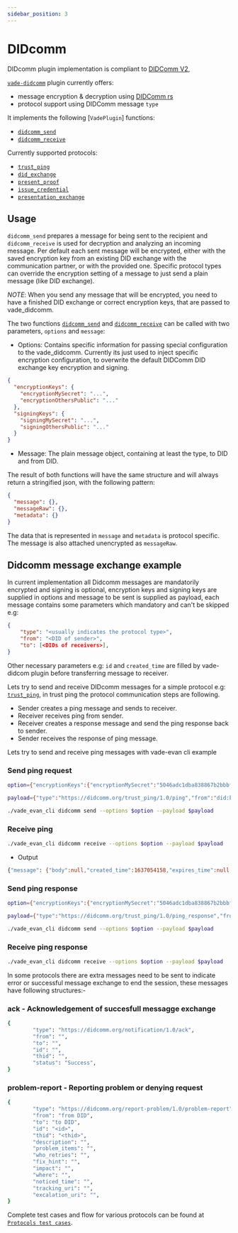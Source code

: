 ```yaml
---
sidebar_position: 3
---
```


# DIDcomm

DIDcomm plugin implementation is compliant to [DIDComm V2](https://identity.foundation/didcomm-messaging/spec/),

[`vade-didcomm`] plugin currently offers:

- message encryption & decryption using [DIDComm rs](https://github.com/decentralized-identity/didcomm-rs)
- protocol support using DIDComm message `type`

It implements the following [`VadePlugin`] functions:

- [`didcomm_send`]
- [`didcomm_receive`]

Currently supported protocols:

- [`trust_ping`]
- [`did_exchange`]
- [`present_proof`]
- [`issue_credential`]
- [`presentation_exchange`]

## Usage

`didcomm_send` prepares a message for being sent to the recipient and `didcomm_receive` is used for decryption and analyzing an incoming message. Per default each sent message will be encrypted, either with the saved encryption key from an existing DID exchange with the communication partner, or with the provided one. Specific protocol types can override the encryption setting of a message to just send a plain message (like DID exchange).

*NOTE*: When you send any message that will be encrypted, you need to have a finished DID exchange or correct encryption keys, that are passed to vade_didcomm.

The two functions [`didcomm_send`] and [`didcomm_receive`] can be called with two parameters, `options` and `message`:

- Options: Contains specific information for passing special configuration to the vade_didcomm. Currently its just used to inject specific encryption configuration, to overwrite the default DIDComm DID exchange key encryption and signing.

```json
{
  "encryptionKeys": {
    "encryptionMySecret": "...",
    "encryptionOthersPublic": "..."
  },
  "signingKeys": {
    "signingMySecret": "...",
    "signingOthersPublic": "..."
  }
}
```

- Message: The plain message object, containing at least the type, to DID and from DID.

The result of both functions will have the same structure and will always return a stringified json, with the following pattern:

```json
{
  "message": {},
  "messageRaw": {},
  "metadata": {}
}
```

The data that is represented in `message` and `metadata` is protocol specific. The message is also attached unencrypted as `messageRaw`.

## Didcomm message exchange example

In current implementation all Didcomm messages are mandatorily encrypted and signing is optional, encryption keys and signing keys are supplied in options and message to be sent is supplied as payload, each message contains some parameters which mandatory and can't be skipped e.g:

```json
{
    "type": "<usually indicates the protocol type>",
    "from": "<DID of sender>",
    "to": [<DIDs of receivers>],
}
```

Other necessary parameters e.g: `id` and `created_time` are filled by vade-didcom plugin before transferring message to receiver. 

Lets try to send and receive DIDcomm messages for a simple protocol e.g: [`trust_ping`], in trust ping the protocol communication steps are following.

- Sender creates a ping message and sends to receiver.
- Receiver receives ping from sender.
- Receiver creates a response message and send the ping response back to sender.
- Sender  receives the response of ping message.

Lets try to send and receive ping messages with vade-evan cli example

### Send ping request

```sh
option={"encryptionKeys":{"encryptionMySecret":"5046adc1dba838867b2bbbfdd0c3423e58b57970b5267a90f57960924a87f156","encryptionOthersPublic":"d92f5eeaa24fd4e66221c770f704a5e2639a476bab82cfec40bd2874abeb481f"},"signingKeys":{"signingMySecret":"0eef2b066f5ceff7305db222f934e4bff8cc93dfdcc366ec6670287d4c71a4a3","signingOthersPublic":"653c161434879919469c6dd43cf1d561d4facf8fdcbd926789d0dc9f260bd33c"},"skipProtocolHandling":false}

payload={"type":"https://didcomm.org/trust_ping/1.0/ping","from":"did:key:z6MkiTBz1ymuepAQ4HEHYSF1H8quG5GLVVQR3djdX3mDooWp","to":["did:key:z6MkjchhfUsD6mmvni8mCdXHw216Xrm9bQe2mBH1P5RDjVJG"],"comment":"Hi"}
```

```sh
./vade_evan_cli didcomm send --options $option --payload $payload
```

### Receive ping

```sh
./vade_evan_cli didcomm receive --options $option --payload $payload
```

- Output

```sh
{"message": {"body":null,"created_time":1637054158,"expires_time":null,"from":"did:key:z6MkiTBz1ymuepAQ4HEHYSF1H8quG5GLVVQR3djdX3mDooWp","id":"5bbb0be3-accb-4dba-bb9f-9122ededb45a","pthid":null,"type":"https://didcomm.org/trust_ping/1.0/ping","thid":null,"to":["did:key:z6MkjchhfUsD6mmvni8mCdXHw216Xrm9bQe2mBH1P5RDjVJG"],"comment":"Hi"},                "messageRaw": {"body":null,"created_time":1637054158,"expires_time":null,"from":"did:key:z6MkiTBz1ymuepAQ4HEHYSF1H8quG5GLVVQR3djdX3mDooWp","id":"5bbb0be3-accb-4dba-bb9f-9122ededb45a","pthid":null,"type":"https://didcomm.org/trust_ping/1.0/ping","thid":null,"to":["did:key:z6MkjchhfUsD6mmvni8mCdXHw216Xrm9bQe2mBH1P5RDjVJG"],"comment":"Hi"},                "metadata": {}}
```

### Send ping response

```sh
option={"encryptionKeys":{"encryptionMySecret":"5046adc1dba838867b2bbbfdd0c3423e58b57970b5267a90f57960924a87f156","encryptionOthersPublic":"d92f5eeaa24fd4e66221c770f704a5e2639a476bab82cfec40bd2874abeb481f"},"signingKeys":{"signingMySecret":"0eef2b066f5ceff7305db222f934e4bff8cc93dfdcc366ec6670287d4c71a4a3","signingOthersPublic":"653c161434879919469c6dd43cf1d561d4facf8fdcbd926789d0dc9f260bd33c"},"skipProtocolHandling":false}

payload={"type":"https://didcomm.org/trust_ping/1.0/ping_response","from":"did:key:z6MkjchhfUsD6mmvni8mCdXHw216Xrm9bQe2mBH1P5RDjVJG","to":["did:key:z6MkiTBz1ymuepAQ4HEHYSF1H8quG5GLVVQR3djdX3mDooWp"],"comment":"hello,there?"}
```

```sh
./vade_evan_cli didcomm send --options $option --payload $payload
```

### Receive ping response

```sh
./vade_evan_cli didcomm receive --options $option --payload $payload
```

In some protocols there are extra messages need to be sent to indicate error or successful message exchange to end the session, these messages have following structures:-

### ack - Acknowledgement of succesfull messagge exchange

```sh
{
        "type": "https://didcomm.org/notification/1.0/ack",
        "from": "",
        "to": "",
        "id": "",
        "thid": "",
        "status": "Success",
}
```
### problem-report -  Reporting problem or denying request

```sh
{
        "type": "https://didcomm.org/report-problem/1.0/problem-report",
        "from": "from DID",
        "to": "to DID",
        "id": "<id>",
        "thid": "<thid>",
        "description": "",
        "problem_items": "",
        "who_retries": "",
        "fix_hint": "",
        "impact": "",
        "where": "",
        "noticed_time": "",
        "tracking_uri": "",
        "excalation_uri": "",
}
```
Complete test cases and flow for various protocols can be found at [`Protocols test cases`].

[`vade-didcomm`]: https://git.slock.it/equs/interop/vade/vade-didcomm
[`didcomm_send`]: https://git.slock.it/equs/interop/vade/vade-didcomm/-/blob/main/src/vade_didcomm.rs#L44
[`didcomm_receive`]: https://git.slock.it/equs/interop/vade/vade-didcomm/-/blob/main/src/vade_didcomm.rs#L121
[`did_exchange`]: https://github.com/hyperledger/aries-rfcs/blob/main/features/0023-did-exchange/README.md
[`trust_ping`]: https://github.com/hyperledger/aries-rfcs/blob/main/features/0048-trust-ping/README.md
[`DID exchange protocol`]: https://github.com/hyperledger/aries-rfcs/tree/master/features/0023-did-exchange
[`Present Proof Protocol`]: https://github.com/hyperledger/aries-rfcs/tree/master/features/0037-present-proof
[`present-proof test`]: https://git.slock.it/equs/interop/vade/vade-didcomm/-/blob/main/tests/present-proof.rs
[`Issue Credential Protocol`]: https://github.com/hyperledger/aries-rfcs/tree/main/features/0036-issue-credential#preview-credential
[`issue-credential test`]: https://git.slock.it/equs/interop/vade/vade-didcomm/-/blob/main/tests/issue-credential.rs
[`Presentation Exchange Protocol`]: https://identity.foundation/presentation-exchange/
[`presentation-exchange test`]: https://git.slock.it/equs/interop/vade/vade-didcomm/-/blob/main/tests/presentation-exchange.rs
[`present_proof`]: https://git.slock.it/equs/interop/vade/vade-didcomm/-/tree/develop#present_proof-protocol
[`issue_credential`]: https://git.slock.it/equs/interop/vade/vade-didcomm/-/tree/develop#issue_credential-protocol
[`presentation_exchange`]: https://git.slock.it/equs/interop/vade/vade-didcomm/-/tree/develop#presentation_exchange-protocol
[`Protocols test cases`]:  https://git.slock.it/equs/interop/vade/vade-didcomm/-/blob/main/tests
